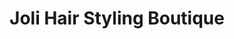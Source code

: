 ---
title: "Joli Hair Styling Boutique"
url: /bel-air/joli-hair-styling-boutique/
shop: hairdresser
---